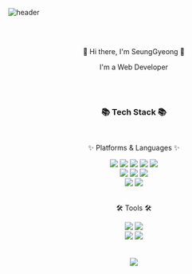 <!--
**Heosg/Heosg** is a ✨ _special_ ✨ repository because its `README.md` (this file) appears on your GitHub profile.

Here are some ideas to get you started:

- 🔭 I’m currently working on ...
- 🌱 I’m currently learning ...
- 👯 I’m looking to collaborate on ...
- 🤔 I’m looking for help with ...
- 💬 Ask me about ...
- 📫 How to reach me: ...
- 😄 Pronouns: ...
- ⚡ Fun fact: ...
-->
![header](https://capsule-render.vercel.app/api?type=waving&color=D8C8B2&height=200&section=footer&text=Heo%20Github%20Profile&fontSize=60&fontAlignY=80&desc=갱이%20깃허브에%20오신것을%20환영합니다&descSize=13&descAlign=50&descAlignY=95&animation=twinkling)

<br/>
<br/>
 <div align="center">
 <p style="text-align:center">👋 Hi there, I'm SeungGyeong 👋 </p>
 <p>I'm a Web Developer</p>
</div> 
<br/><br/>
<div align=center>
	<h3>📚 Tech Stack 📚</h3>
	<br>
	<p>✨ Platforms & Languages ✨</p>
</div>
<div align="center">
	<img src="https://img.shields.io/badge/Java-007396?style=flat&logo=Conda-Forge&logoColor=white" />
	<img src="https://img.shields.io/badge/HTML5-E34F26?style=flat&logo=HTML5&logoColor=white" />
	<img src="https://img.shields.io/badge/CSS3-1572B6?style=flat&logo=CSS3&logoColor=white" />
	<img src="https://img.shields.io/badge/JavaScript-F7DF1E?style=flat&logo=JavaScript&logoColor=white" />
	<img src="https://img.shields.io/badge/jQuery-0769AD?style=flat&logo=jQuery&logoColor=white" />
	<br>
	<img src="https://img.shields.io/badge/Spring-6DB33F?style=flat&logo=Spring&logoColor=white" />
	<img src="https://img.shields.io/badge/Bootstrap-7952B3?style=flat&logo=Bootstrap&logoColor=white" />
 	<img src="https://img.shields.io/badge/Mybatis-000000?style=flat&logo=Fluentd&logoColor=white" />
 	<br>
 	<img src="https://img.shields.io/badge/Oracle%20SQL-F80000?style=flat&logo=Oracle&logoColor=white" />
 	 <img src="https://img.shields.io/badge/mysql-4479A1?style=for-the-badge&logo=mysql&logoColor=white">

 </div>
 <br>
<div align=center>
	<p>🛠 Tools 🛠</p>
</div>
<div align=center>
	<img src="https://img.shields.io/badge/Eclipse%20IDE-2C2255?style=flat&logo=EclipseIDE&logoColor=white" />
	<img src="https://img.shields.io/badge/Visual%20Studio%20Code-007ACC?style=flat&logo=VisualStudioCode&logoColor=white" />
	<br>
	<img src="https://img.shields.io/badge/Tomcat-F8DC75?style=flat&logo=ApacheTomcat&logoColor=white" />
	<img src="https://img.shields.io/badge/GitHub-181717?style=flat&logo=GitHub&logoColor=white" />
</div>
<br>
<div align=center>
<br>
<!-- (Todo 수정예정)
	<img src="https://github-readme-stats.vercel.app/api/top-langs/?username=Heosg&layout=compact">
	<br>
	<br>
-->
<img src="https://github-readme-stats.vercel.app/api?username=Heosg&show_icons=true">
</div>



